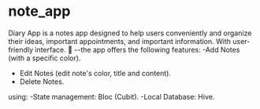 # note_app

Diary App is a notes app designed to help users conveniently and organize their ideas, important appointments, and important information. With user-friendly interface. 📲
--the app offers the following features:
-Add Notes (with a specific color).
- Edit Notes (edit note's color, title and content).
- Delete Notes.

using:
-State management: Bloc (Cubit).
-Local Database: Hive.

